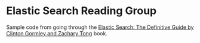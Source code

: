 # Elastic Search Reading Group

Sample code from going through the [Elastic Search: The Definitive Guide by Clinton Gormley and Zachary Tong](https://www.amazon.com/Elasticsearch-Definitive-Distributed-Real-Time-Analytics/dp/1449358543/) book.